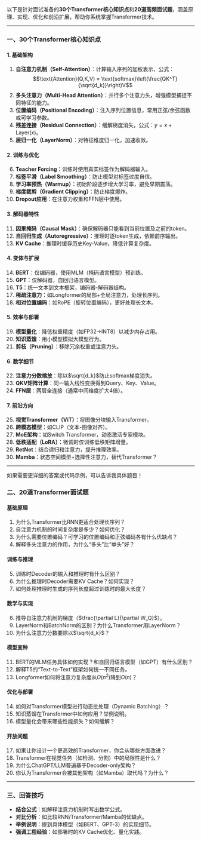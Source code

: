 以下是针对面试准备的**30个Transformer核心知识点**和**20道高频面试题**，涵盖原理、实现、优化和前沿扩展，帮助你系统掌握Transformer技术。

---

### **一、30个Transformer核心知识点**  
#### **1. 基础架构**  
1. **自注意力机制（Self-Attention）**：计算输入序列的加权表示，公式：  
   $$\text{Attention}(Q,K,V) = \text{softmax}\left(\frac{QK^T}{\sqrt{d_k}}\right)V$$  
2. **多头注意力（Multi-Head Attention）**：并行多个注意力头，增强模型捕捉不同特征的能力。  
3. **位置编码（Positional Encoding）**：注入序列位置信息，常用正弦/余弦函数或可学习参数。  
4. **残差连接（Residual Connection）**：缓解梯度消失，公式：$y = x + \text{Layer}(x)$。  
5. **层归一化（LayerNorm）**：对特征维度归一化，加速收敛。  

#### **2. 训练与优化**  
6. **Teacher Forcing**：训练时使用真实标签作为解码器输入。  
7. **标签平滑（Label Smoothing）**：防止模型对标签过度自信。  
8. **学习率预热（Warmup）**：初始阶段逐步增大学习率，避免早期震荡。  
9. **梯度裁剪（Gradient Clipping）**：防止梯度爆炸。  
10. **Dropout应用**：在注意力权重和FFN层中使用。  

#### **3. 解码器特性**  
11. **因果掩码（Causal Mask）**：确保解码器只能看到当前位置及之前的token。  
12. **自回归生成（Autoregressive）**：推理时逐token生成，依赖前序输出。  
13. **KV Cache**：推理时缓存历史Key-Value，降低计算复杂度。  

#### **4. 变体与扩展**  
14. **BERT**：仅编码器，使用MLM（掩码语言模型）预训练。  
15. **GPT**：仅解码器，自回归语言模型。  
16. **T5**：统一文本到文本框架，编码器-解码器结构。  
17. **稀疏注意力**：如Longformer的局部+全局注意力，处理长序列。  
18. **相对位置编码**：如RoPE（旋转位置编码），更好处理长文本。  

#### **5. 效率与部署**  
19. **模型量化**：降低权重精度（如FP32→INT8）以减少内存占用。  
20. **知识蒸馏**：用小模型模拟大模型行为。  
21. **剪枝（Pruning）**：移除冗余权重或注意力头。  

#### **6. 数学细节**  
22. **注意力分数缩放**：除以$\sqrt{d_k}$防止softmax梯度消失。  
23. **QKV矩阵计算**：同一输入线性变换得到Query、Key、Value。  
24. **FFN层**：两层全连接（通常中间维度扩大4倍）。  

#### **7. 前沿方向**  
25. **视觉Transformer（ViT）**：将图像分块输入Transformer。  
26. **跨模态模型**：如CLIP（文本-图像对齐）。  
27. **MoE架构**：如Switch Transformer，动态激活专家模块。  
28. **低秩适配（LoRA）**：微调时仅训练低秩矩阵增量。  
29. **RetNet**：结合递归和注意力，提升推理效率。  
30. **Mamba**：状态空间模型+选择性注意力，替代Transformer？  

---

  

如果需要更详细的答案或代码示例，可以告诉我具体题目！

### **二、20道Transformer面试题**  
#### **基础原理**  
1. 为什么Transformer比RNN更适合处理长序列？  
2. 自注意力机制的时间复杂度是多少？如何优化？  
3. 为什么需要位置编码？可学习的位置编码和正弦编码各有什么优缺点？  
4. 解释多头注意力的作用，为什么“多头”比“单头”好？  

#### **训练与推理**  
5. 训练时Decoder的输入和推理时有什么区别？  
6. 为什么推理时Decoder需要KV Cache？如何实现？  
7. 如何处理推理时生成的序列长度超过训练时的最大长度？  

#### **数学与实现**  
8. 推导自注意力机制的梯度（$\frac{\partial L}{\partial W_Q}$）。  
9. LayerNorm和BatchNorm的区别？为什么Transformer用LayerNorm？  
10. 为什么注意力分数要除以$\sqrt{d_k}$？  

#### **模型变种**  
11. BERT的MLM任务具体如何实现？和自回归语言模型（如GPT）有什么区别？  
12. 解释T5的“Text-to-Text”框架如何统一不同任务。  
13. Longformer如何将注意力复杂度从$O(n^2)$降到$O(n)$？  

#### **优化与部署**  
14. 如何对Transformer模型进行动态批处理（Dynamic Batching）？  
15. 知识蒸馏在Transformer中如何应用？举例说明。  
16. 模型量化会带来哪些性能损失？如何缓解？  

#### **开放问题**  
17. 如果让你设计一个更高效的Transformer，你会从哪些方面改进？  
18. Transformer在视觉任务（如检测、分割）中的局限性是什么？  
19. 为什么ChatGPT/LLM普遍基于Decoder-only架构？  
20. 你认为Transformer会被其他架构（如Mamba）取代吗？为什么？  

---

### **三、回答技巧**  
- **结合公式**：如解释注意力机制时写出数学公式。  
- **对比分析**：如比较RNN/Transformer/Mamba的优缺点。  
- **举例说明**：提到具体模型（如BERT、GPT-3）的实现细节。  
- **强调工程经验**：如部署时的KV Cache优化、量化实践。